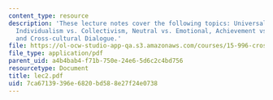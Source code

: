 ```yaml
---
content_type: resource
description: 'These lecture notes cover the following topics: Universalism vs. Particularism,
  Individualism vs. Collectivism, Neutral vs. Emotional, Achievement vs. Ascription,
  and Cross-cultural Dialogue.'
file: https://ol-ocw-studio-app-qa.s3.amazonaws.com/courses/15-996-cross-cultural-leadership-fall-2004/7ca67139396e6820bd588e27f24e0738_lec2.pdf
file_type: application/pdf
parent_uid: a4b4bab4-f71b-750e-24e6-5d6c2c4bd756
resourcetype: Document
title: lec2.pdf
uid: 7ca67139-396e-6820-bd58-8e27f24e0738
---
```

